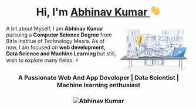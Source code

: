 <h1 align="center" >Hi, I'm <a href="https://www.linkedin.com/in/Abhi6722" target="_blank"> Abhinav Kumar </a><img src="https://github.com/Abhi6722/Abhi6722/blob/main/Hi.gif" width="30px"></h1>
<img width="40%" align="right"   src="https://github.com/Abhi6722/Abhi6722/blob/main/workbench.svg" >

A bit about Myself, I am <b>Abhinav Kumar</b> pursuing a <b>Computer Science Degree</b> from Birla Institue of Technology Mesra. As of now, I am focused on <b>web development, Data Science and Machine Learning </b> but still, wish to explore many fields. ⚡

<h3 align="center">A Passionate Web And App Developer | Data Scientist | Machine learning enthusiast </h3>

<h3><p align="center"> <img src="https://komarev.com/ghpvc/?username=SauravMukherjee44&label=Profile%20views&color=6805D3&style=flat" alt="Abhinav Kumar" /> </p></h3>
   <div align="center">

